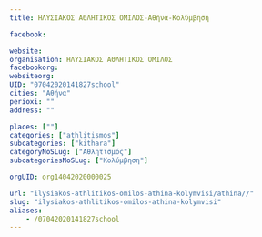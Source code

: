 ```yaml
---
title: ΗΛΥΣΙΑΚΟΣ ΑΘΛΗΤΙΚΟΣ ΟΜΙΛΟΣ-Αθήνα-Κολύμβηση

facebook:

website:
organisation: ΗΛΥΣΙΑΚΟΣ ΑΘΛΗΤΙΚΟΣ ΟΜΙΛΟΣ
facebookorg:
websiteorg:
UID: "07042020141827school"
cities: "Αθήνα"
perioxi: ""
address: ""

places: [""]
categories: ["athlitismos"]
subcategories: ["kithara"]
categoryNoSLug: ["Αθλητισμός"]
subcategoriesNoSLug: ["Κολύμβηση"]

orgUID: org14042020000025

url: "ilysiakos-athlitikos-omilos-athina-kolymvisi/athina//"
slug: "ilysiakos-athlitikos-omilos-athina-kolymvisi"
aliases:
    - /07042020141827school
---
```





